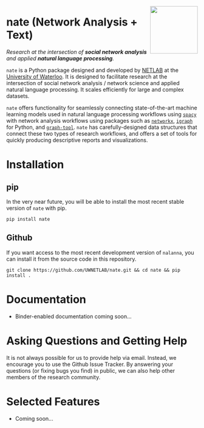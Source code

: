 <a href="https://uwaterloo.ca/networks-lab/"><img src="http://www.johnmclevey.com/assets/img/logo.png" width="125"  align="right" /></a>

# nate (Network Analysis + Text)

*Research at the intersection of **social network analysis** and applied **natural language processing**.*

`nate` is a Python package designed and developed by [NETLAB](https://uwaterloo.ca/networks-lab/) at the [University of Waterloo](https://uwaterloo.ca/). It is designed to facilitate research at the intersection of social network analysis / network science and applied natural language processing. It scales efficiently for large and complex datasets. 

`nate` offers functionality for seamlessly connecting state-of-the-art machine learning models used in natural language processing workflows using [`spacy`](https://github.com/explosion/spaCy) with network analysis workflows using packages such as [`networkx`](https://networkx.github.io/), [`igraph`](https://igraph.org/python/) for Python, and [`graph-tool`](https://graph-tool.skewed.de/). `nate` has carefully-designed data structures that connect these two types of research workflows, and offers a set of tools for quickly producing descriptive reports and visualizations. 

# Installation 

## pip 

In the very near future, you will be able to install the most recent stable version of `nate` with pip. 

`pip install nate`

## Github 

If you want access to the most recent development version of `nalanna`, you can install it from the source code in this repository. 

`git clone https://github.com/UWNETLAB/nate.git && cd nate && pip install .`

# Documentation 

* Binder-enabled documentation coming soon... 

# Asking Questions and Getting Help 

It is not always possible for us to provide help via email. Instead, we encourage you to use the Github Issue Tracker. By answering your questions (or fixing bugs you find) in public, we can also help other members of the research community. 

# Selected Features 

* Coming soon... 
